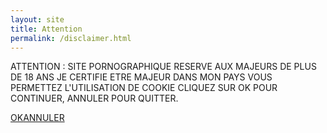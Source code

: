 ```yaml
---
layout: site
title: Attention
permalink: /disclaimer.html
---
```


ATTENTION : SITE PORNOGRAPHIQUE RESERVE AUX MAJEURS DE PLUS DE 18 ANS
JE CERTIFIE ETRE MAJEUR DANS MON PAYS
  VOUS PERMETTEZ L'UTILISATION DE COOKIE
  CLIQUEZ SUR OK POUR CONTINUER, ANNULER POUR QUITTER.

<a href="/" id="AcceptDisclaimer">OK</a><a href="http://www.google.fr">ANNULER</a>
